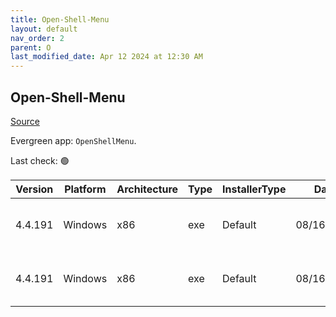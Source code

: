 ```yaml
---
title: Open-Shell-Menu
layout: default
nav_order: 2
parent: O
last_modified_date: Apr 12 2024 at 12:30 AM
---
```


## Open-Shell-Menu

[Source](https://open-shell.github.io/Open-Shell-Menu/)

Evergreen app: `OpenShellMenu`. 

Last check: 🟢

| Version | Platform | Architecture | Type | InstallerType | Date       | Size    | URI                                                                                                                                                                                                        |
| ------- | -------- | ------------ | ---- | ------------- | ---------- | ------- | ---------------------------------------------------------------------------------------------------------------------------------------------------------------------------------------------------------- |
| 4.4.191 | Windows  | x86          | exe  | Default       | 08/16/2023 | 8262656 | [https://github.com/Open-Shell/Open-Shell-Menu/releases/download/v4.4.191/OpenShellSetup_4_4_191.exe](https://github.com/Open-Shell/Open-Shell-Menu/releases/download/v4.4.191/OpenShellSetup_4_4_191.exe) |
| 4.4.191 | Windows  | x86          | exe  | Default       | 08/16/2023 | 668672  | [https://github.com/Open-Shell/Open-Shell-Menu/releases/download/v4.4.191/Utility.exe](https://github.com/Open-Shell/Open-Shell-Menu/releases/download/v4.4.191/Utility.exe)                               |
